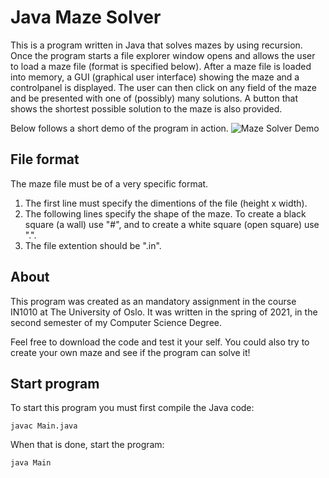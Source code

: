# Java Maze Solver

This is a program written in Java that solves mazes by using recursion. Once the program starts a file explorer window opens and allows the user to load a maze file (format is specified below). After a maze file is loaded into memory, a GUI (graphical user interface) showing the maze and a controlpanel is displayed. The user can then click on any field of the maze and be presented with one of (possibly) many solutions. A button that shows the shortest possible solution to the maze is also provided. 

Below follows a short demo of the program in action. 
![Maze Solver Demo](mazeDemo2.gif)



## File format 
The maze file must be of a very specific format.
1. The first line must specify the dimentions of the file (height x width).
2. The following lines specify the shape of the maze. To create a black square (a wall) use "#", and to create a white square (open square) use ".". 
3. The file extention should be ".in".

## About 
This program was created as an mandatory assignment in the course IN1010 at The University of Oslo. It was written in the spring of 2021, in the second semester of my Computer Science Degree.

Feel free to download the code and test it your self. You could also try to create your own maze and see if the program can solve it!  

## Start program 
To start this program you must first compile the Java code:

```javac Main.java```

When that is done, start the program:

```java Main```

